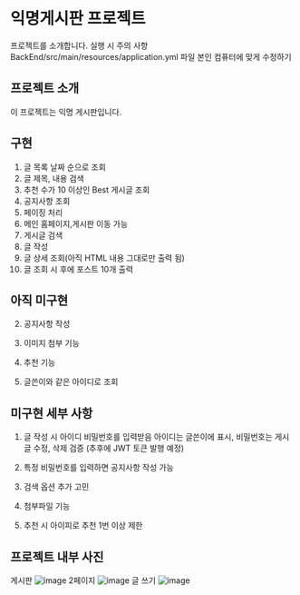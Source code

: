 # 익명게시판 프로젝트

프로젝트를 소개합니다.
실행 시 주의 사항
BackEnd/src/main/resources/application.yml 파일 본인 컴퓨터에 맞게 수정하기

## 프로젝트 소개

이 프로젝트는 익명 게시판입니다.

## 구현
1. 글 목록 날짜 순으로 조회
3. 글 제목, 내용 검색
4. 추천 수가 10 이상인 Best 게시글 조회
5. 공지사항 조회
6. 페이징 처리
7. 메인 홈페이지,게시판 이동 가능
8. 게시글 검색
9. 글 작성
10. 글 상세 조회(아직 HTML 내용 그대로만 출력 됨)
11. 글 조회 시 후에 포스트 10개 출력

## 아직 미구현
2. 공지사항 작성
3. 이미지 첨부 기능
4. 추천 기능

6. 글쓴이와 같은 아이디로 조회

## 미구현 세부 사항
1. 글 작성 시 아이디 비밀번호를 입력받음 
    아이디는 글쓴이에 표시, 비밀번호는 게시글 수정, 삭제 검증 (추후에 JWT 토큰 발행 예정)
2. 특정 비밀번호를 입력하면 공지사항 작성 가능

4. 검색 옵션 추가 고민
5. 첨부파일 기능
6. 추천 시 아이피로 추천 1번 이상 제한
## 프로젝트 내부 사진
게시판
![image](https://github.com/Seopia/anonymous-board/assets/145535934/a9de03bf-0bdb-41a1-b0bd-c144e550e212)
2페이지
![image](https://github.com/Seopia/anonymous-board/assets/145535934/4ce037e4-e799-4c32-8cef-19bdbea41b41)
글 쓰기
![image](https://github.com/Seopia/anonymous-board/assets/145535934/2bebbaf9-ae86-4909-b250-90aea7936bf0)


